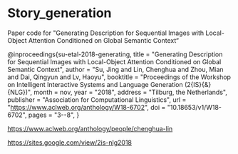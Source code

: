 # Story_generation
Paper code for "Generating Description for Sequential Images with Local-Object Attention Conditioned on Global Semantic Context“

@inproceedings{su-etal-2018-generating, title = "Generating Description for Sequential Images with Local-Object Attention Conditioned on Global Semantic Context", author = "Su, Jing and Lin, Chenghua and Zhou, Mian and Dai, Qingyun and Lv, Haoyu", booktitle = "Proceedings of the Workshop on Intelligent Interactive Systems and Language Generation (2{IS}{\&}{NLG})", month = nov, year = "2018", address = "Tilburg, the Netherlands", publisher = "Association for Computational Linguistics", url = "https://www.aclweb.org/anthology/W18-6702", doi = "10.18653/v1/W18-6702", pages = "3--8", }

https://www.aclweb.org/anthology/people/chenghua-lin

https://sites.google.com/view/2is-nlg2018
